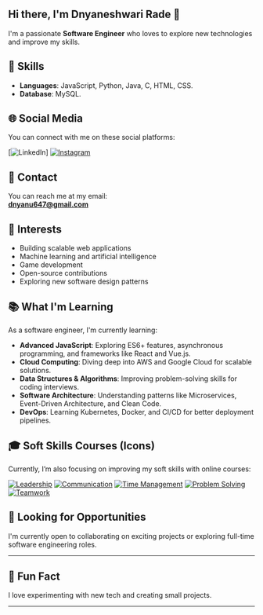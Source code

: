 ## Hi there, I'm Dnyaneshwari Rade 👋

 I'm a passionate **Software Engineer** who loves to explore new technologies and improve my skills.

## 🔧 Skills

- **Languages**: JavaScript, Python, Java, C, HTML, CSS.
- **Database**: MySQL.

## 🌐 Social Media

You can connect with me on these social platforms:

[![LinkedIn](https://upload.wikimedia.org/wikipedia/commons/0/01/LinkedIn_Logo_2023.svg)]
[![Instagram](https://upload.wikimedia.org/wikipedia/commons/e/e7/Instagram_logo_2022.svg)](https://instagram.com/dnyaneshwari_rade_1922)

## 📧 Contact

You can reach me at my email:  
**[dnyanu647@gmail.com](mailto:your.email@example.com)**

## 🚀 Interests

- Building scalable web applications
- Machine learning and artificial intelligence
- Game development
- Open-source contributions
- Exploring new software design patterns

## 📚 What I'm Learning

As a software engineer, I'm currently learning:

- **Advanced JavaScript**: Exploring ES6+ features, asynchronous programming, and frameworks like React and Vue.js.
- **Cloud Computing**: Diving deep into AWS and Google Cloud for scalable solutions.
- **Data Structures & Algorithms**: Improving problem-solving skills for coding interviews.
- **Software Architecture**: Understanding patterns like Microservices, Event-Driven Architecture, and Clean Code.
- **DevOps**: Learning Kubernetes, Docker, and CI/CD for better deployment pipelines.

## 🎓 Soft Skills Courses (Icons)

Currently, I’m also focusing on improving my soft skills with online courses:

[![Leadership](https://img.icons8.com/ios/50/000000/leader.png)](https://www.udemy.com/course/leadership-101/)
[![Communication](https://img.icons8.com/ios/50/000000/chat.png)](https://www.udemy.com/course/communication-skills/)
[![Time Management](https://img.icons8.com/ios/50/000000/clock.png)](https://www.udemy.com/course/time-management/)
[![Problem Solving](https://img.icons8.com/ios/50/000000/brain.png)](https://www.udemy.com/course/problem-solving/)
[![Teamwork](https://img.icons8.com/ios/50/000000/teamwork.png)](https://www.udemy.com/course/teamwork/)

## 🎯 Looking for Opportunities

I'm currently open to collaborating on exciting projects or exploring full-time software engineering roles. 

---
## 🤖 Fun Fact
I love experimenting with new tech and creating small projects.

---

<p align="center">
</p>
